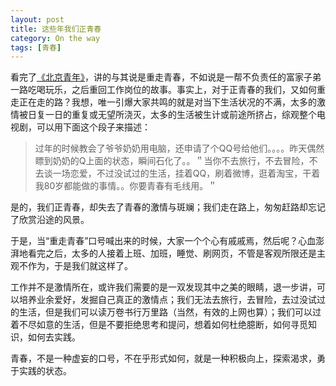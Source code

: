 ```yaml
---
layout: post
title: 这些年我们正青春
category: On the way
tags: [青春]
---
```

看完了[《北京青年》](http://movie.douban.com/subject/6989755/)，讲的与其说是重走青春，不如说是一帮不负责任的富家子弟一路吃喝玩乐，之后重回工作岗位的故事。事实上，对于正青春的我们，又如何重走正在走的路？我想，唯一引爆大家共鸣的就是对当下生活状况的不满，太多的激情被日复一日的重复或无望所浇灭，太多的生活被生计或前途所挤占，综观整个电视剧，可以用下面这个段子来描述：

> 过年的时候教会了爷爷奶奶用电脑，还申请了个QQ号给他们。。。。昨天偶然瞟到奶奶的Q上面的状态，瞬间石化了。。＂当你不去旅行，不去冒险，不去谈一场恋爱，不过没试过的生活，挂着QQ，刷着微博，逛着淘宝，干着我80岁都能做的事情。。你要青春有毛线用。＂

是的，我们正青春，却失去了青春的激情与斑斓；我们走在路上，匆匆赶路却忘记了欣赏沿途的风景。

于是，当“重走青春”口号喊出来的时候，大家一个个心有戚戚焉，然后呢？心血澎湃地看完之后，太多的人接着上班、加班，睡觉、刷网页，不管是客观所限还是主观不作为，于是我们就这样了。

工作并不是激情所在，或许我们需要的是一双发现其中之美的眼睛，退一步讲，可以培养业余爱好，发掘自己真正的激情点；我们无法去旅行，去冒险，去过没试过的生活，但是我们可以读万卷书行万里路（当然，有效的上网也算）；我们可以过着不尽如意的生活，但是不要拒绝思考和提问，想着如何杜绝臆断，如何寻觅知识，如何去实践。

青春，不是一种虚妄的口号，不在乎形式如何，就是一种积极向上，探索渴求，勇于实践的状态。
